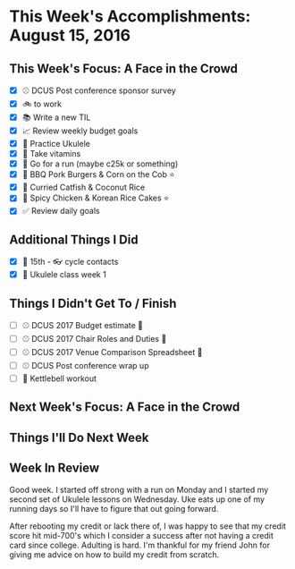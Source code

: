 # This Week's Accomplishments: August 15, 2016

## This Week's Focus: A Face in the Crowd 

- [x] :baseball: DCUS Post conference sponsor survey
- [x] :bike: to work
- [x] :books: Write a new TIL
- [x] :chart_with_upwards_trend: Review weekly budget goals
- [x] :guitar: Practice Ukulele
- [x] :muscle: Take vitamins
- [x] :running: Go for a run (maybe c25k or something)
- [x] :stew: BBQ Pork Burgers & Corn on the Cob :star:
- [x] :stew: Curried Catfish & Coconut Rice
- [x] :stew: Spicy Chicken & Korean Rice Cakes :star:
- [x] :white_check_mark: Review daily goals

## Additional Things I Did

- [x] :calendar: 15th - :eyeglasses: cycle contacts
- [x] :guitar: Ukulele class week 1

## Things I Didn't Get To / Finish

- [ ] :baseball: DCUS 2017 Budget estimate :construction:
- [ ] :baseball: DCUS 2017 Chair Roles and Duties :construction:
- [ ] :baseball: DCUS 2017 Venue Comparison Spreadsheet :construction:
- [ ] :baseball: DCUS Post conference wrap up
- [ ] :muscle: Kettlebell workout

## Next Week's Focus: A Face in the Crowd 

## Things I'll Do Next Week

## Week In Review

Good week. I started off strong with a run on Monday and I started my second set of Ukulele lessons on Wednesday. Uke eats up one of my running days so I'll have to figure that out going forward.

After rebooting my credit or lack there of, I was happy to see that my credit score hit mid-700's which I consider a success after not having a credit card since college. Adulting is hard. I'm thankful for my friend John for giving me advice on how to build my credit from scratch.
